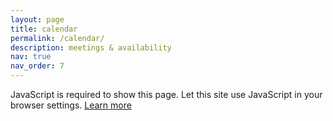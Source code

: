 ```yaml
---
layout: page
title: calendar
permalink: /calendar/
description: meetings & availability
nav: true
nav_order: 7
---
```


<noscript><p></p>
JavaScript is required to show this page. Let this site use JavaScript in your browser settings. <a href="https://support.google.com/calendar?p=javascript">Learn more</a>
</noscript>
<!--
<script type="text/javascript" nonce="9nh5UcJNNzo5MWIUznszlQ">
  document.addEventListener('DOMContentLoaded', pageLoaded);
</script>

<div id="container" class="locale-en responsive-calendar-embed large-calendar-container"></div>
-->
<script type="text/javascript" nonce="3Y0YW-UZR4YAOXPTiSwPag">
  document.addEventListener('DOMContentLoaded', pageLoaded);
</script>

<div id="container" class="locale-en responsive-calendar-embed small-calendar-container"></div>